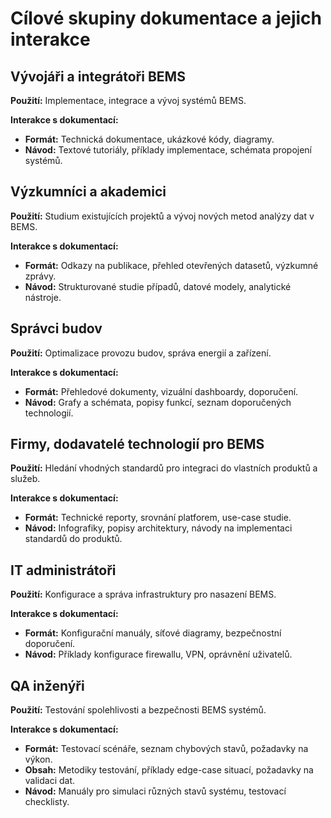 
# Cílové skupiny dokumentace a jejich interakce

## Vývojáři a integrátoři BEMS

**Použití:** Implementace, integrace a vývoj systémů BEMS.

**Interakce s dokumentací:**
- **Formát:** Technická dokumentace, ukázkové kódy, diagramy.
- **Návod:** Textové tutoriály, příklady implementace, schémata propojení systémů.

## Výzkumníci a akademici

**Použití:** Studium existujících projektů a vývoj nových metod analýzy dat v BEMS.

**Interakce s dokumentací:**
- **Formát:** Odkazy na publikace, přehled otevřených datasetů, výzkumné zprávy.
- **Návod:** Strukturované studie případů, datové modely, analytické nástroje.

## Správci budov 

**Použití:** Optimalizace provozu budov, správa energií a zařízení.

**Interakce s dokumentací:**
- **Formát:** Přehledové dokumenty, vizuální dashboardy, doporučení.
- **Návod:** Grafy a schémata, popisy funkcí, seznam doporučených technologií.

## Firmy, dodavatelé technologií pro BEMS

**Použití:** Hledání vhodných standardů pro integraci do vlastních produktů a služeb.

**Interakce s dokumentací:**
- **Formát:** Technické reporty, srovnání platforem, use-case studie.
- **Návod:** Infografiky, popisy architektury, návody na implementaci standardů do produktů.

## IT administrátoři

**Použití:** Konfigurace a správa infrastruktury pro nasazení BEMS.

**Interakce s dokumentací:**
- **Formát:** Konfigurační manuály, síťové diagramy, bezpečnostní doporučení.
- **Návod:** Příklady konfigurace firewallu, VPN, oprávnění uživatelů.

## QA inženýři

**Použití:** Testování spolehlivosti a bezpečnosti BEMS systémů.

**Interakce s dokumentací:**
- **Formát:** Testovací scénáře, seznam chybových stavů, požadavky na výkon.
- **Obsah:** Metodiky testování, příklady edge-case situací, požadavky na validaci dat.
- **Návod:** Manuály pro simulaci různých stavů systému, testovací checklisty.

